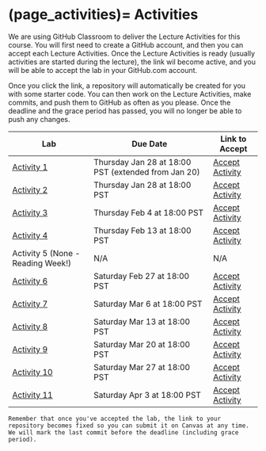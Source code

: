 (page_activities)=
Activities
=======================

<head>
    <base target="_blank">
</head>

We are using GitHub Classroom to deliver the Lecture Activities for this course.
You will first need to create a GitHub account, and then you can accept each Lecture Activities.
Once the Lecture Activities is ready (usually activities are started during the lecture), the link wil become active, and you will be able to accept the lab in your GitHub.com account.

Once you click the link, a repository will automatically be created for you with some starter code.
You can then work on the Lecture Activities, make commits, and push them to GitHub as often as you please. 
Once the deadline and the grace period has passed, you will no longer be able to push any changes.

| Lab                                 | Due Date                                            | Link to Accept                                             |
|-------------------------------------|-----------------------------------------------------|------------------------------------------------------------|
| [Activity 1](class/week01/lecture)  | Thursday Jan 28 at 18:00 PST (extended from Jan 20) | [Accept Activity](https://classroom.github.com/a/zTZ4u4_I) |
| [Activity 2](class/week02/lecture)  | Thursday Jan 28 at 18:00 PST                        | [Accept Activity](https://classroom.github.com/a/5oeDK_1t) |
| [Activity 3](class/week03/lecture)  | Thursday Feb 4 at 18:00 PST                         | [Accept Activity](https://classroom.github.com/a/U48tqFHD) |
| [Activity 4](class/week04/lecture)  | Thursday Feb 13 at 18:00 PST                        | [Accept Activity](https://classroom.github.com/a/B7zY2ocL) |
| Activity 5 (None - Reading Week!)   | N/A                                                 | N/A                                                        |
| [Activity 6](class/week06/lecture)  | Saturday Feb 27 at 18:00 PST                        | [Accept Activity](https://classroom.github.com/a/W8oCuiD-) |
| [Activity 7](class/week07/lecture)  | Saturday Mar 6 at 18:00 PST                         | [Accept Activity](https://classroom.github.com/a/EGYX3cf6) |
| [Activity 8](class/week08/lecture)  | Saturday Mar 13 at 18:00 PST                        | [Accept Activity](https://classroom.github.com/a/hEtLzZQ0)                                        |
| [Activity 9](class/week09/lecture)  | Saturday Mar 20 at 18:00 PST                        | [Accept Activity](https://classroom.github.com/a/sTx751Gn)                                        |
| [Activity 10](class/week10/lecture) | Saturday Mar 27 at 18:00 PST                        | [Accept Activity](https://classroom.github.com/a/eK6UuHBI)                                        |
| [Activity 11](class/week11/lecture) | Saturday Apr 3 at 18:00 PST                         | [Accept Activity]()                                        |

```{tip}
Remember that once you've accepted the lab, the link to your repository becomes fixed so you can submit it on Canvas at any time. We will mark the last commit before the deadline (including grace period).
```